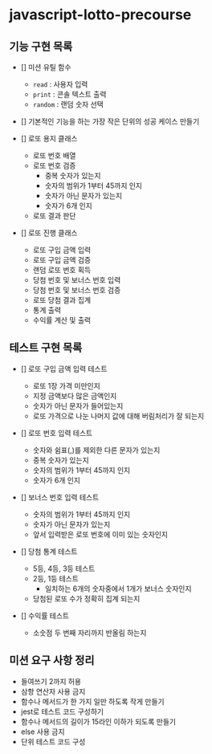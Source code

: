 # javascript-lotto-precourse

## 기능 구현 목록

- [] 미션 유틸 함수

  - `read` : 사용자 입력
  - `print` : 콘솔 텍스트 출력
  - `random` : 랜덤 숫자 선택

- [] 기본적인 기능을 하는 가장 작은 단위의 성공 케이스 만들기

- [] 로또 용지 클래스

  - 로또 번호 배열
  - 로또 번호 검증
    - 중복 숫자가 있는지
    - 숫자의 범위가 1부터 45까지 인지
    - 숫자가 아닌 문자가 있는지
    - 숫자가 6개 인지
  - 로또 결과 판단

- [] 로또 진행 클래스

  - 로또 구입 금액 입력
  - 로또 구입 금액 검증
  - 랜덤 로또 번호 획득
  - 당첨 번호 및 보너스 번호 입력
  - 당첨 번호 및 보너스 번호 검증
  - 로또 당첨 결과 집계
  - 통계 출력
  - 수익률 계산 및 출력

## 테스트 구현 목록

- [] 로또 구입 금액 입력 테스트

  - 로또 1장 가격 미만인지
  - 지정 금액보다 많은 금액인지
  - 숫자가 아닌 문자가 들어있는지
  - 로또 가격으로 나눈 나머지 값에 대해 버림처리가 잘 되는지

- [] 로또 번호 입력 테스트

  - 숫자와 쉼표(,)를 제외한 다른 문자가 있는지
  - 중복 숫자가 있는지
  - 숫자의 범위가 1부터 45까지 인지
  - 숫자가 6개 인지

- [] 보너스 번호 입력 테스트

  - 숫자의 범위가 1부터 45까지 인지
  - 숫자가 아닌 문자가 있는지
  - 앞서 입력받은 로또 번호에 이미 있는 숫자인지

- [] 당첨 통계 테스트

  - 5등, 4등, 3등 테스트
  - 2등, 1등 테스트
    - 일치하는 6개의 숫자중에서 1개가 보너스 숫자인지
  - 당첨된 로또 수가 정확히 집계 되는지

- [] 수익률 테스트

  - 소숫점 두 번째 자리까지 반올림 하는지

## 미션 요구 사항 정리

- 들여쓰기 2까지 허용
- 삼항 연산자 사용 금지
- 함수나 메서드가 한 가지 일만 하도록 작게 만들기
- jest로 테스트 코드 구성하기
- 함수나 메서드의 길이가 15라인 이하가 되도록 만들기
- else 사용 금지
- 단위 테스트 코드 구성

